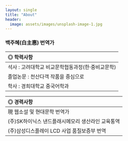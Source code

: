 ```yaml
---
layout: single
title: "About"
header:
  image: assets/images/unsplash-image-1.jpg
---
```


### 백주혜(白主惠) 번역가 

|**◎ 학력사항**|
|:-----------------------------------------------------|
| 석사 : 고려대학교 비교문학협동과정(한·중비교문학)     
졸업논문 : 천산다객 작품을 중심으로|
| 학사 : 경희대학교 중국어학과|


|**◎ 경력사항**|
|:-----------------------------------------------------|
| 現 웹소설 및 현대문학 번역가|
| (주)SK하이닉스 낸드플래시메모리 생산라인 교육통역|
| (주)삼성디스플레이 LCD 사업 품질보증부 번역|

